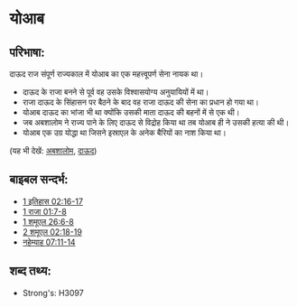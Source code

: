 # योआब #

## परिभाषा: ##

दाऊद राज संपूर्ण राज्यकाल में योआब का एक महत्त्वूपर्ण सेना नायक था। 

* दाऊद के राजा बनने से पूर्व वह उसके विश्वासयोग्य अनुयायियों में था।
* राजा दाऊद के सिंहासन पर बैठने के बाद वह राजा दाऊद की सेना का प्रधान हो गया था।
* योआब दाऊद का भांजा भी था क्योंकि उसकी माता दाऊद की बहनों में से एक थी।
* जब अबशालोम ने राज्य पाने के लिए दाऊद से विद्रोह किया था तब योआब ही ने उसकी हत्या की थी।
* योआब एक उग्र योद्धा था जिसने इस्राएल के अनेक बैरियों का नाश किया था।

(यह भी देखें: [अबशालोम](../names/absalom.md), [दाऊद](../names/david.md))

## बाइबल सन्दर्भ: ##

* [1 इतिहास 02:16-17](rc://hi/tn/help/1ch/02/16)
* [1 राजा 01:7-8](rc://hi/tn/help/1ki/01/07)
* [1 शमूएल 26:6-8](rc://hi/tn/help/1sa/26/06)
* [2 शमूएल 02:18-19](rc://hi/tn/help/2sa/02/18)
* [नहेम्याह 07:11-14](rc://hi/tn/help/neh/07/11)

## शब्द तथ्य: ##

* Strong's: H3097
